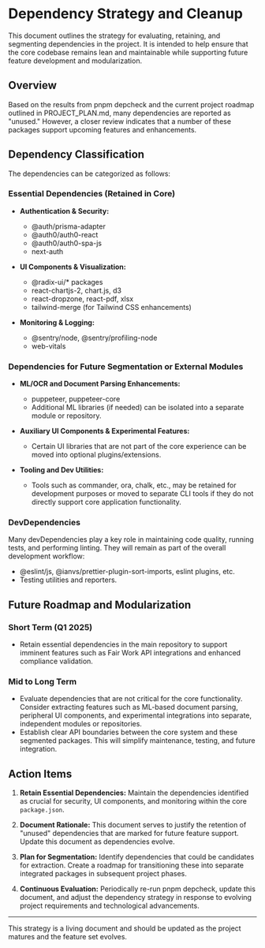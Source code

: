 # Dependency Strategy and Cleanup

This document outlines the strategy for evaluating, retaining, and segmenting dependencies in the project. It is intended to help ensure that the core codebase remains lean and maintainable while supporting future feature development and modularization.

## Overview

Based on the results from pnpm depcheck and the current project roadmap outlined in PROJECT_PLAN.md, many dependencies are reported as "unused." However, a closer review indicates that a number of these packages support upcoming features and enhancements.

## Dependency Classification

The dependencies can be categorized as follows:

### Essential Dependencies (Retained in Core)

- **Authentication & Security:**
  - @auth/prisma-adapter
  - @auth0/auth0-react
  - @auth0/auth0-spa-js
  - next-auth

- **UI Components & Visualization:**
  - @radix-ui/* packages
  - react-chartjs-2, chart.js, d3
  - react-dropzone, react-pdf, xlsx
  - tailwind-merge (for Tailwind CSS enhancements)

- **Monitoring & Logging:**
  - @sentry/node, @sentry/profiling-node
  - web-vitals

### Dependencies for Future Segmentation or External Modules

- **ML/OCR and Document Parsing Enhancements:**
  - puppeteer, puppeteer-core
  - Additional ML libraries (if needed) can be isolated into a separate module or repository.

- **Auxiliary UI Components & Experimental Features:**
  - Certain UI libraries that are not part of the core experience can be moved into optional plugins/extensions.

- **Tooling and Dev Utilities:**
  - Tools such as commander, ora, chalk, etc., may be retained for development purposes or moved to separate CLI tools if they do not directly support core application functionality.

### DevDependencies

Many devDependencies play a key role in maintaining code quality, running tests, and performing linting. They will remain as part of the overall development workflow:

- @eslint/js, @ianvs/prettier-plugin-sort-imports, eslint plugins, etc.
- Testing utilities and reporters.

## Future Roadmap and Modularization

### Short Term (Q1 2025)

- Retain essential dependencies in the main repository to support imminent features such as Fair Work API integrations and enhanced compliance validation.

### Mid to Long Term

- Evaluate dependencies that are not critical for the core functionality. Consider extracting features such as ML-based document parsing, peripheral UI components, and experimental integrations into separate, independent modules or repositories.
- Establish clear API boundaries between the core system and these segmented packages. This will simplify maintenance, testing, and future integration.

## Action Items

1. **Retain Essential Dependencies:**
   Maintain the dependencies identified as crucial for security, UI components, and monitoring within the core `package.json`.

2. **Document Rationale:**
   This document serves to justify the retention of "unused" dependencies that are marked for future feature support. Update this document as dependencies evolve.

3. **Plan for Segmentation:**
   Identify dependencies that could be candidates for extraction. Create a roadmap for transitioning these into separate integrated packages in subsequent project phases.

4. **Continuous Evaluation:**
   Periodically re-run pnpm depcheck, update this document, and adjust the dependency strategy in response to evolving project requirements and technological advancements.

---

This strategy is a living document and should be updated as the project matures and the feature set evolves.
